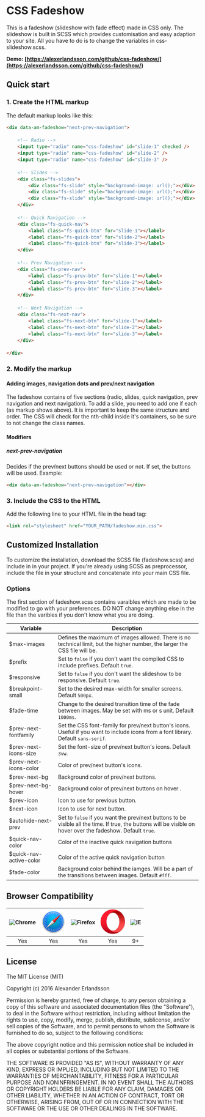 # CSS Fadeshow
This is a fadeshow (slideshow with fade effect) made in CSS only. The slideshow is built in SCSS which provides customisation and easy adaption to your site. All you have to do is to change the variables in css-slideshow.scss.

**Demo: [https://alexerlandsson.com/github/css-fadeshow/](https://alexerlandsson.com/github/css-fadeshow/)**  

## Quick start
### 1. Create the HTML markup
The default markup looks like this:

```html
<div data-am-fadeshow="next-prev-navigation">

	<!-- Radio -->
	<input type="radio" name="css-fadeshow" id="slide-1" checked />
	<input type="radio" name="css-fadeshow" id="slide-2" />
	<input type="radio" name="css-fadeshow" id="slide-3" />

	<!-- Slides -->
	<div class="fs-slides">
		<div class="fs-slide" style="background-image: url();"></div>
		<div class="fs-slide" style="background-image: url();"></div>
		<div class="fs-slide" style="background-image: url();"></div>
	</div>

	<!-- Quick Navigation -->
	<div class="fs-quick-nav">
		<label class="fs-quick-btn" for="slide-1"></label>
		<label class="fs-quick-btn" for="slide-2"></label>
		<label class="fs-quick-btn" for="slide-3"></label>
	</div>

	<!-- Prev Navigation -->
	<div class="fs-prev-nav">
		<label class="fs-prev-btn" for="slide-1"></label>
		<label class="fs-prev-btn" for="slide-2"></label>
		<label class="fs-prev-btn" for="slide-3"></label>
	</div>

	<!-- Next Navigation -->
	<div class="fs-next-nav">
		<label class="fs-next-btn" for="slide-1"></label>
		<label class="fs-next-btn" for="slide-2"></label>
		<label class="fs-next-btn" for="slide-3"></label>
	</div>

</div>
```

### 2. Modify the markup

#### Adding images, navigation dots and prev/next navigation
The fadeshow contains of five sections (radio, slides, quick navigation, prev navigation and next navigation). To add a slide, you need to add one if each (as markup shows above). It is important to keep the same structure and order. The CSS will check for the nth-child inside it's containers, so be sure to not change the class names.

#### Modifiers

##### next-prev-navigation
Decides if the prev/next buttons should be used or not. If set, the buttons will be used. Example:

```html
<div data-am-fadeshow="next-prev-navigation"></div>
```

### 3. Include the CSS to the HTML
Add the following line to your HTML file in the head tag:
```html
<link rel="stylesheet" href="YOUR_PATH/fadeshow.min.css">
```

## Customized Installation
To customize the installation, download the SCSS file (fadeshow.scss) and include in in your project. If you're already using SCSS as preprocessor, include the file in your structure and concatenate into your main CSS file.

### Options
The first section of fadeshow.scss contains varaibles which are made to be modified to go with your preferences. DO NOT change anything else in the file than the varibles if you don't know what you are doing.

Variable 				| Description
----------------------- | -----------------------
$max-images 			| Defines the maximum of images allowed. There is no technical limit, but the higher number, the larger the CSS file will be.
$prefix 				| Set to `false` if you don't want the compiled CSS to include prefixes. Default `true`.
$responsive 			| Set to `false` if you don't want the slideshow to be responsive. Default `true`.
$breakpoint-small 		| Set to the desired max-width for smaller screens. Default `500px`.
$fade-time 				| Change to the desired transition time of the fade between images. May be set with ms or s unit. Default `1000ms`.
$prev-next-fontfamily 	| Set the CSS font-family for prev/next button's icons. Useful if you want to include icons from a font library. Default `sans-serif`.
$prev-next-icons-size 	| Set the font-size of prev/next button's icons. Default `3vw`.
$prev-next-icons-color 	| Color of prev/next button's icons.
$prev-next-bg 			| Background color of prev/next buttons.
$prev-next-bg-hover 	| Background color of prev/next buttons on hover .
$prev-icon 				| Icon to use for previous button.
$next-icon 				| Icon to use for next button.
$autohide-next-prev 	| Set to `false` if you want the prev/next buttons to be visible all the time. If true, the buttons will be visible on hover over the fadeshow. Default `true`.
$quick-nav-color 		| Color of the inactive quick navigation buttons
$quick-nav-active-color | Color of the active quick navigation button
$fade-color 			| Background color behind the iamges. Will be a part of the transitions between images. Default `#fff`.

## Browser Compatibility
![Chrome](https://github.com/alrra/browser-logos/blob/master/chrome/chrome_64x64.png?raw=true) | ![Safari](https://github.com/alrra/browser-logos/blob/master/safari/safari_64x64.png?raw=true) | ![Firefox](https://github.com/alrra/browser-logos/blob/master/firefox/firefox_64x64.png?raw=true) | ![Opera](https://github.com/alrra/browser-logos/blob/master/opera/opera_64x64.png?raw=true) | ![IE](https://github.com/alrra/browser-logos/blob/master/internet-explorer/internet-explorer_64x64.png?raw=true)
----|-----|-----|-----|-----|
<div align="center">Yes</div> | <div align="center">Yes</div> | <div align="center">Yes</div> | <div align="center">Yes</div> | <div align="center">9+</div>

## License
The MIT License (MIT)

Copyright (c) 2016 Alexander Erlandsson

Permission is hereby granted, free of charge, to any person obtaining a copy of this software and associated documentation files (the "Software"), to deal in the Software without restriction, including without limitation the rights to use, copy, modify, merge, publish, distribute, sublicense, and/or sell copies of the Software, and to permit persons to whom the Software is furnished to do so, subject to the following conditions:

The above copyright notice and this permission notice shall be included in all copies or substantial portions of the Software.

THE SOFTWARE IS PROVIDED "AS IS", WITHOUT WARRANTY OF ANY KIND, EXPRESS OR IMPLIED, INCLUDING BUT NOT LIMITED TO THE WARRANTIES OF MERCHANTABILITY, FITNESS FOR A PARTICULAR PURPOSE AND NONINFRINGEMENT. IN NO EVENT SHALL THE AUTHORS OR COPYRIGHT HOLDERS BE LIABLE FOR ANY CLAIM, DAMAGES OR OTHER LIABILITY, WHETHER IN AN ACTION OF CONTRACT, TORT OR OTHERWISE, ARISING FROM, OUT OF OR IN CONNECTION WITH THE SOFTWARE OR THE USE OR OTHER DEALINGS IN THE SOFTWARE.
